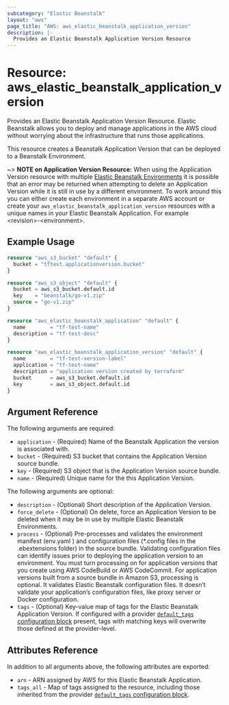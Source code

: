 ```yaml
---
subcategory: "Elastic Beanstalk"
layout: "aws"
page_title: "AWS: aws_elastic_beanstalk_application_version"
description: |-
  Provides an Elastic Beanstalk Application Version Resource
---
```


# Resource: aws_elastic_beanstalk_application_version

Provides an Elastic Beanstalk Application Version Resource. Elastic Beanstalk allows
you to deploy and manage applications in the AWS cloud without worrying about
the infrastructure that runs those applications.

This resource creates a Beanstalk Application Version that can be deployed to a Beanstalk
Environment.

~> **NOTE on Application Version Resource:**  When using the Application Version resource with multiple
[Elastic Beanstalk Environments](elastic_beanstalk_environment.html) it is possible that an error may be returned
when attempting to delete an Application Version while it is still in use by a different environment.
To work around this you can either create each environment in a separate AWS account or create your `aws_elastic_beanstalk_application_version` resources with a unique names in your Elastic Beanstalk Application. For example &lt;revision&gt;-&lt;environment&gt;.

## Example Usage

```terraform
resource "aws_s3_bucket" "default" {
  bucket = "tftest.applicationversion.bucket"
}

resource "aws_s3_object" "default" {
  bucket = aws_s3_bucket.default.id
  key    = "beanstalk/go-v1.zip"
  source = "go-v1.zip"
}

resource "aws_elastic_beanstalk_application" "default" {
  name        = "tf-test-name"
  description = "tf-test-desc"
}

resource "aws_elastic_beanstalk_application_version" "default" {
  name        = "tf-test-version-label"
  application = "tf-test-name"
  description = "application version created by terraform"
  bucket      = aws_s3_bucket.default.id
  key         = aws_s3_object.default.id
}
```

## Argument Reference

The following arguments are required:

* `application` - (Required) Name of the Beanstalk Application the version is associated with.
* `bucket` - (Required) S3 bucket that contains the Application Version source bundle.
* `key` - (Required) S3 object that is the Application Version source bundle.
* `name` - (Required) Unique name for the this Application Version.

The following arguments are optional:

* `description` - (Optional) Short description of the Application Version.
* `force_delete` - (Optional) On delete, force an Application Version to be deleted when it may be in use by multiple Elastic Beanstalk Environments.
* `process` - (Optional) Pre-processes and validates the environment manifest (env.yaml ) and configuration files (*.config files in the .ebextensions folder) in the source bundle. Validating configuration files can identify issues prior to deploying the application version to an environment. You must turn processing on for application versions that you create using AWS CodeBuild or AWS CodeCommit. For application versions built from a source bundle in Amazon S3, processing is optional. It validates Elastic Beanstalk configuration files. It doesn’t validate your application’s configuration files, like proxy server or Docker configuration.
* `tags` - (Optional) Key-value map of tags for the Elastic Beanstalk Application Version. If configured with a provider [`default_tags` configuration block](https://www.terraform.io/docs/providers/aws/index.html#default_tags-configuration-block) present, tags with matching keys will overwrite those defined at the provider-level.

## Attributes Reference

In addition to all arguments above, the following attributes are exported:

* `arn` - ARN assigned by AWS for this Elastic Beanstalk Application.
* `tags_all` - Map of tags assigned to the resource, including those inherited from the provider [`default_tags` configuration block](https://registry.terraform.io/providers/hashicorp/aws/latest/docs#default_tags-configuration-block).
